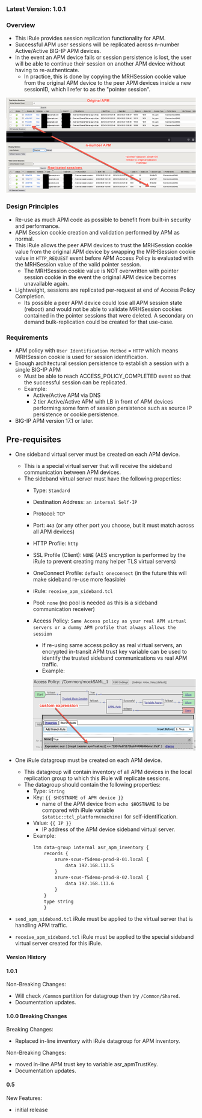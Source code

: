 ### Latest Version: 1.0.1

### Overview
- This iRule provides session replication functionality for APM.
- Successful APM user sessions will be replicated across n-number Active/Active BIG-IP APM devices.
- In the event an APM device fails or session persistence is lost, the user will be able to continue their session on another APM device without having to re-authenticate.
    - In practice, this is done by copying the MRHSession cookie value from the original APM device to the peer APM devices inside a new sessionID, which I refer to as the "pointer session".

![alt text](2025-05-23_14-24-34.png)

### Design Principles
- Re-use as much APM code as possible to benefit from built-in security and performance.
- APM Session cookie creation and validation performed by APM as normal.
- This iRule allows the peer APM devices to trust the MRHSession cookie value from the original APM device by swapping the MRHSession cookie value in `HTTP_REQUEST` event before APM Access Policy is evaluated with the MRHSession value of the valid pointer session.
    - The MRHSession cookie value is NOT overwritten with pointer session cookie in the event the original APM device becomes unavailable again.
- Lightweight, sessions are replicated per-request at end of Access Policy Completion.
    - Its possible a peer APM device could lose all APM session state (reboot) and would not be able to validate MRHSession cookies contained in the pointer sessions that were deleted. A secondary on demand bulk-replication could be created for that use-case.

### Requirements
- APM policy with `User Identification Method` = `HTTP` which means MRHSession cookie is used for session identification.
- Enough architectural session persistence to establish a session with a single BIG-IP APM
    - Must be able to reach ACCESS_POLICY_COMPLETED event so that the successful session can be replicated.
    - Example:
        - Active/Active APM via DNS
        - 2 tier Active/Active APM with LB in front of APM devices performing some form of session persistence such as source IP persistence or cookie persistence.
- BIG-IP APM version 17.1 or later.

## Pre-requisites
- One sideband virtual server must be created on each APM device.
    - This is a special virtual server that will receive the sideband communication between APM devices.
    - The sideband virtual server must have the following properties:
        - Type: `Standard`
        - Destination Address: `an internal Self-IP`
        - Protocol: `TCP`
        - Port: `443` (or any other port you choose, but it must match across all APM devices)
        - HTTP Profile: `http`
        - SSL Profile (Client): `NONE` (AES encryption is performed by the iRule to prevent creating many helper TLS virtual servers)
        - OneConnect Profile: `default oneconnect` (in the future this will make sideband re-use more feasible)
        - iRule: `receive_apm_sideband.tcl`
        - Pool: `none` (no pool is needed as this is a sideband communication receiver)
        - Access Policy: `Same Access policy as your real APM virtual servers or a dummy APM profile that always allows the session`
            - If re-using same access policy as real virtual servers, an encrypted in-transit APM trust key variable can be used to identify the trusted sideband communications vs real APM traffic.
            - Example:

            ![alt text](2025-05-28_11-52-38.png)

- One iRule datagroup must be created on each APM device.
    - This datagroup will contain inventory of all APM devices in the local replication group to which this iRule will replicate sessions.
    - The datagroup should contain the following properties:
        - Type: `String`
        - Key: `{{ $HOSTNAME of APM device }}`
            - name of the APM device from `echo $HOSTNAME` to be compared with iRule variable `$static::tcl_platform(machine)` for self-identification.
        - Value: `{{ IP }}`
            - IP address of the APM device sideband virtual server.
        - Example:
            ```
            ltm data-group internal asr_apm_inventory {
                records {
                    azure-scus-f5demo-prod-B-01.local {
                        data 192.168.113.5
                    }
                    azure-scus-f5demo-prod-B-02.local {
                        data 192.168.113.6
                    }
                }
                type string
                }
            ```
- `send_apm_sideband.tcl` iRule must be applied to the virtual server that is handling APM traffic.
- `receive_apm_sideband.tcl` iRule must be applied to the special sideband virtual server created for this iRule.


#### Version History

#### 1.0.1
Non-Breaking Changes:
- Will check `/Common` partition for datagroup then try `/Common/Shared`.
- Documentation updates.

#### 1.0.0 Breaking Changes
Breaking Changes:
- Replaced in-line inventory with iRule datagroup for APM inventory.


Non-Breaking Changes:
- moved in-line APM trust key to variable asr_apmTrustKey.
- Documentation updates.

#### 0.5
New Features:
- initial release
